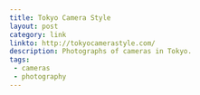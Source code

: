 ```yaml
---
title: Tokyo Camera Style
layout: post
category: link
linkto: http://tokyocamerastyle.com/
description: Photographs of cameras in Tokyo.
tags:
 - cameras
 - photography
---
```

&nbsp;